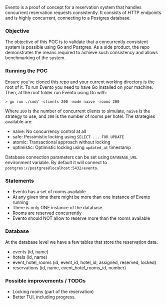 Evento is a proof of concept for a reservation system that handles concurrent reservation requests consistently. It consists of HTTP endpoints and is highly concurrent, connecting to a Postgres database.

### Objective
The objective of this POC is to validate that a concurrently consistent system is possible using Go and Postgres. As a side product, the repo demonstrates the means required to achieve such consistency and allows benchmarking of the system.

### Running the POC

Ensure you've cloned this repo and your current working directory is the root of it. To run Evento you need to have Go installed on your machine.
Then, at the root folder run Evento using Go with:
```
> go run ./cmd/ -clients 200 -mode naive -rooms 200
```

Where `200` is the number of concurrent clients to simulate, `naive` is the strategy to use, and `200` is the number of rooms per hotel. The strategies available are:
- naive: No concurrency control at all
- safe: Pessimistic locking using `SELECT ... FOR UPDATE`
- atomic: Transactional approach without locking
- optimistic: Optimistic locking using `updated_at` timestamp

Database connection parameters can be set using `DATABASE_URL` environment variable. By default it will connect to `postgres://postgres@localhost:5432/evento`.

### Statements
- Evento has a set of rooms available
- At any given time there might be more than one instance of Evento running
- There is only ONE instance of the database.
- Rooms are reserved concurrently
- Evento should NOT allow to reserve more than the rooms available

### Database
At the database level we have a few tables that store the reservation data.

- events (id, name)
- hotels (id, name)
- event_hotel_rooms (id, event_id, hotel_id, assigned, reserved, locked)
- reservations (id, name, event_hotel_rooms_id, number)

### Possible improvements / TODOs

- Locking rooms (part of the reservation)
- Better TUI, including progress.
